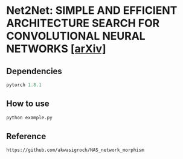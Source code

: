 # Net2Net: SIMPLE AND EFFICIENT ARCHITECTURE SEARCH FOR CONVOLUTIONAL NEURAL NETWORKS [[arXiv]](https://arxiv.org/abs/1711.04528) 

## Dependencies
```python
pytorch 1.8.1
```

## How to use
```python
python example.py
```

## Reference
```angular2html
https://github.com/akwasigroch/NAS_network_morphism
```